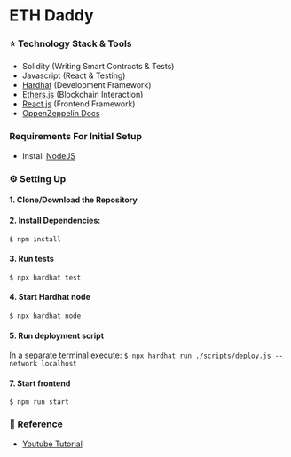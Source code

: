 # ETH Daddy 

### ⭐ Technology Stack & Tools

- Solidity (Writing Smart Contracts & Tests)
- Javascript (React & Testing)
- [Hardhat](https://hardhat.org/) (Development Framework)
- [Ethers.js](https://docs.ethers.io/v5/) (Blockchain Interaction)
- [React.js](https://reactjs.org/) (Frontend Framework)
- [OppenZeppelin Docs](https://docs.openzeppelin.com/contracts/3.x/erc721) 

### Requirements For Initial Setup
- Install [NodeJS](https://nodejs.org/en/)

### ⚙ Setting Up
#### 1. Clone/Download the Repository

#### 2. Install Dependencies:
`$ npm install`

#### 3. Run tests
`$ npx hardhat test`

#### 4. Start Hardhat node
`$ npx hardhat node`

#### 5. Run deployment script
In a separate terminal execute:
`$ npx hardhat run ./scripts/deploy.js --network localhost`

#### 7. Start frontend
`$ npm run start`

### 🧾 Reference
- [Youtube Tutorial](https://www.youtube.com/watch?v=kUTdr1dStxA&t)

